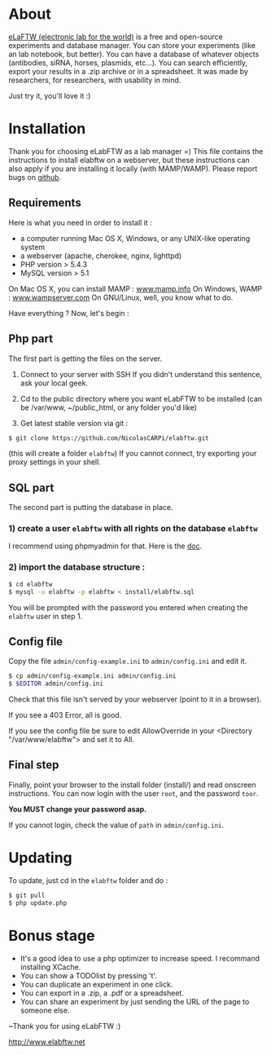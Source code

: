 # About
[eLaFTW (electronic lab for the world)](http://www.elabftw.net)
is a free and open-source experiments and database manager.
You can store your experiments (like an lab notebook, but better).
You can have a database of whatever objects (antibodies, siRNA, horses, plasmids, etc…).
You can search efficiently, export your results in a .zip archive or in a spreadsheet.
It was made by researchers, for researchers, with usability in mind.

Just try it, you'll love it :)

# Installation
Thank you for choosing eLabFTW as a lab manager =)
This file contains the instructions to install elabftw on a webserver,
but these instructions can also apply if you are installing it locally (with MAMP/WAMP).
Please report bugs on [github](https://github.com/NicolasCARPi/elabftw/issues).

## Requirements
Here is what you need in order to install it :

* a computer running Mac OS X, Windows, or any UNIX-like operating system
* a webserver (apache, cherokee, nginx, lighttpd)
* PHP version > 5.4.3
* MySQL version > 5.1

On Mac OS X, you can install MAMP : www.mamp.info
On Windows, WAMP : www.wampserver.com
On GNU/Linux, well, you know what to do.


Have everything ?
Now, let's begin :

## Php part
The first part is getting the files on the server.

1. Connect to your server with SSH
If you didn't understand this sentence, ask your local geek.

2. Cd to the public directory where you want eLabFTW to be installed
(can be /var/www, ~/public\_html, or any folder you'd like)

3. Get latest stable version via git :
~~~ sh
$ git clone https://github.com/NicolasCARPi/elabftw.git
~~~
(this will create a folder `elabftw`)
If you cannot connect, try exporting your proxy settings in your shell.


## SQL part
The second part is putting the database in place.

### 1) create a user `elabftw` with all rights on the database `elabftw`
I recommend using phpmyadmin for that. Here is the [doc](http://wiki.phpmyadmin.net/pma/user_management).


### 2) import the database structure :
~~~ sh
$ cd elabftw
$ mysql -u elabftw -p elabftw < install/elabftw.sql
~~~

You will be prompted with the password you entered when creating the `elabftw` user in step 1.


## Config file
Copy the file `admin/config-example.ini` to `admin/config.ini` and edit it.
~~~ sh
$ cp admin/config-example.ini admin/config.ini
$ $EDITOR admin/config.ini
~~~

Check that this file isn't served by your webserver (point to it in a browser).

If you see a 403 Error, all is good.

If you see the config file be sure to edit AllowOverride in your <Directory "/var/www/elabftw"> and set it to All.

## Final step
Finally, point your browser to the install folder (install/) and read onscreen instructions.
You can now login with the user `root`, and the password `toor`.

**You MUST change your password asap.**

If you cannot login, check the value of `path` in `admin/config.ini`.


# Updating
To update, just cd in the `elabftw` folder and do :
~~~ sh
$ git pull
$ php update.php
~~~

# Bonus stage
* It's a good idea to use a php optimizer to increase speed. I recommand installing XCache.
* You can show a TODOlist by pressing 't'.
* You can duplicate an experiment in one click.
* You can export in a .zip, a .pdf or a spreadsheet.
* You can share an experiment by just sending the URL of the page to someone else.



~Thank you for using eLabFTW :)

http://www.elabftw.net
